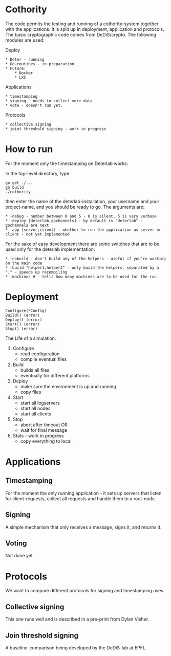 # Cothority

The code permits the testing and running of a cothority-system together with the applications. It is split up in 
deployment, application and protocols. The basic cryptographic code comes from DeDiS/crypto. The following modules
are used:

Deploy

    * Deter - running
    * Go-routines - in preparation
    * Future:
        * Docker
        * LXC

Applications

    * timestamping
    * signing - needs to collect more data
    * vote - doesn't run yet.
    
Protocols

    * collective signing
    * joint threshold signing - work in progress
    
# How to run

For the moment only the timestamping on Deterlab works:

In the top-level directory, type

```
go get ./...
go build
./cothority
```

then enter the name of the deterlab-installation, your username and your project-name, and you should
be ready to go. The arguments are:

	* -debug - number between 0 and 5 - 0 is silent, 5 is very verbose
	* -deploy [deterlab,gochannels] - by default is "deterlab" - gochannels are next
	* -app [server,client] - whether to run the application as server or client - not yet implemented

For the sake of easy development there are some switches that are to be used only for the
deterlab implementation:

	* -nobuild - don't build any of the helpers - useful if you're working on the main code
	* -build "helper1,helper2" - only build the helpers, separated by a "," - speeds up recompiling
	* -machines # - tells how many machines are to be used for the run

# Deployment
	Configure(*Config)
	Build() (error)
	Deploy() (error)
	Start() (error)
	Stop() (error)

The Life of a simulation:

1. Configure
    * read configuration
    * compile eventual files
2. Build
    * builds all files
    * eventually for different platforms
3. Deploy
    * make sure the environment is up and running
    * copy files
4. Start
    * start all logservers
    * start all nodes
    * start all clients
5. Stop
    * abort after timeout OR
    * wait for final message
6. Stats - work in progress
    * copy everything to local
    
# Applications

## Timestamping

For the moment the only running application - it sets up servers that listen for client-requests, collect all
requests and handle them to a root-node.

## Signing

A simple mechanism that only receives a message, signs it, and returns it.

## Voting

Not done yet

# Protocols

We want to compare different protocols for signing and timestamping uses.

## Collective signing

This one runs well and is described in a pre-print from Dylan Visher.

## Join threshold signing

A baseline-comparison being developed by the DeDiS-lab at EPFL.

